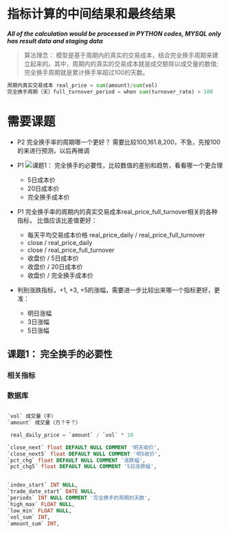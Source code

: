 # 指标计算的中间结果和最终结果

***All of the calculation would be processed in PYTHON codes, MYSQL only has result data and staging data***

> 算法理念： 模型是基于周期内的真实的交易成本，结合完全换手周期来建立起来的。其中，周期内的真实的交易成本就是成交额除以成交量的数值; 完全换手周期就是累计换手率超过100的天数。
``` python
周期内真实交易成本 real_price = sum(amount)/sum(vol)
完全换手周期（天）full_turnover_period = when sum(turnover_rate) > 100
```

# 需要课题
- P2 完全换手率的周期哪一个更好？ 需要比较100,161.8,200，不急，先按100的来进行预测，以后再微调
- P1 ![课题1： 完全换手的必要性](完全换手的必要性)，比较数值的差别和趋势，看看哪一个更合理
  - 5日成本价
  - 20日成本价
  - 完全换手成本价
- P1 完全换手率的周期内的真实交易成本real_price_full_turnover相关的各种指标， 比值应该比差值更好：
  - 每天平均交易成本价格 real_price_daily / real_price_full_turnover
  - close / real_price_daily
  - close / real_price_full_turnover
  - 收盘价 / 5日成本价
  - 收盘价 / 20日成本价
  - 收盘价 / 完全换手成本价

- 判别涨跌指标，+1, +3, +5的涨幅，需要进一步比较出来哪一个指标更好，更准：
  - 明日涨幅
  - 3日涨幅
  - 5日涨幅


## 课题1： 完全换手的必要性
### 相关指标


### 数据库
``` sql

`vol` 成交量（手）
`amount` 成交量（万？千？）

 real_daily_price = `amount` / `vol` * 10

`close_next` float DEFAULT NULL COMMENT '明天收价',
`close_next5` float DEFAULT NULL COMMENT '明5收价',
`pct_chg` float DEFAULT NULL COMMENT '涨跌幅',
`pct_chg5` float DEFAULT NULL COMMENT '5日涨跌幅',


`index_start` INT NULL,
`trade_date_start` DATE NULL,
`periods` INT NULL COMMENT '完全换手的周期的天数',
`high_max` FLOAT NULL,
`low_min` FLOAT NULL,
`vol_sum` INT,
`amount_sum` INT,
```
